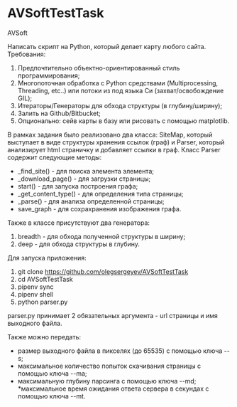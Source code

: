 # AVSoftTestTask
AVSoft


Написать скрипт на Python, который делает карту любого сайта.
Требования:
1. Предпочтительно объектно-ориентированный стиль
программирования;
1. Многопоточная обработка с Python средствами
(Multiprocessing, Threading, etc..) или потоки из под языка
Си (захват/освобождение GIL);
1. Итераторы/Генераторы для обхода структуры (в
глубину/ширину);
1. Залить на Github/Bitbucket;
1. Опционально: сейв карты в базу или рисовать с помощью
matplotlib.

В рамках задания было реализовано два класса: SiteMap, который выступает в виде структуры хранения ссылок (граф) и Parser, который анализирует html страничку и добавляет ссылки в граф.
Класс Parser содержит следующие методы:
* _find_site() - для поиска элемента элемента;
* _download_page() - для загрузки страницы;
* start() - для запуска построения графа;
* _get_content_type() - для определения типа страницы;
* _parse() - для анализа определенной страницы;
* save_graph - для сохрахранения изображения графа. 

Также в классе присутствуют два генератора:
1. breadth - для обхода полученной структуры в ширину;
1. deep - для обхода структуры в глубину.

Для запуска приложения:
1. git clone https://github.com/olegsergeyev/AVSoftTestTask
2. cd AVSoftTestTask
3. pipenv sync
4. pipenv shell
5. python parser.py

parser.py принимает 2 обязательных аргумента - url страницы и имя выходного файла. 

Также можно передать:
 
 * размер выходного файла в пикселях (до 65535) с помощью ключа --s;
 * максимальное количество попыток скачивания страницы с помощью ключа --ma;
 * максимальную глубину парсинга с помощью ключа --md;
 *максимальное время ожидания ответа сервера в секундах с помощью ключа --mt.
